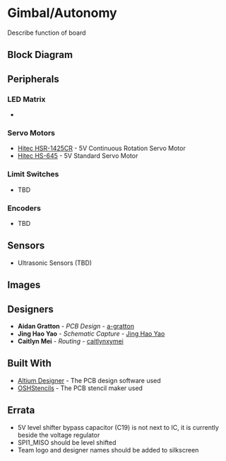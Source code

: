 # Gimbal/Autonomy

Describe function of board

## Block Diagram



## Peripherals


### LED Matrix

* 


### Servo Motors

* [Hitec HSR-1425CR](https://www.servocity.com/hsr-1425cr-servoSS) - 5V Continuous Rotation Servo Motor
* [Hitec HS-645](https://www.servocity.com/hs-645mg-servo) - 5V Standard Servo Motor


### Limit Switches

* TBD


### Encoders

* TBD


## Sensors

* Ultrasonic Sensors (TBD)



## Images



## Designers

* **Aidan Gratton** - *PCB Design* - [a-gratton](https://github.com/a-gratton)
* **Jing Hao Yao** - *Schematic Capture* - [Jing Hao Yao](https://github.com/JingHaoYao)
* **Caitlyn Mei** - *Routing* - [caitlynxymei](https://github.com/caitlynxymei)


## Built With

* [Altium Designer](https://www.altium.com/) - The PCB design software used
* [OSHStencils](https://www.oshstencils.com/) - The PCB stencil maker used


## Errata

* 5V level shifter bypass capacitor (C19) is not next to IC, it is currently beside the voltage regulator
* SPI1_MISO should be level shifted
* Team logo and designer names should be added to silkscreen


